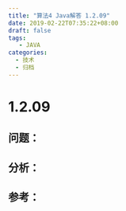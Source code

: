 ```yaml
---
title: "算法4 Java解答 1.2.09"
date: 2019-02-22T07:35:22+08:00
draft: false
tags:
   - JAVA
categories:
  - 技术
  - 归档
---
```



# 1.2.09

## 问题：


## 分析：


## 参考：


